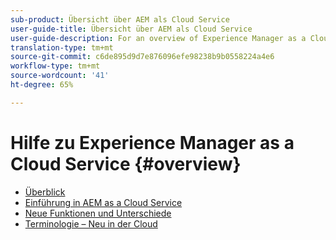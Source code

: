 ```yaml
---
sub-product: Übersicht über AEM als Cloud Service
user-guide-title: Übersicht über AEM als Cloud Service
user-guide-description: For an overview of Experience Manager as a Cloud service, including an introduction, terminology, etc., start here.
translation-type: tm+mt
source-git-commit: c6de895d9d7e876096efe98238b9b0558224a4e6
workflow-type: tm+mt
source-wordcount: '41'
ht-degree: 65%

---
```



# Hilfe zu Experience Manager as a Cloud Service {#overview}

+ [Überblick](/help/overview/home.md)
+ [Einführung in AEM as a Cloud Service](introduction.md)
+ [Neue Funktionen und Unterschiede](what-is-new-and-different.md)
+ [Terminologie – Neu in der Cloud](terminology.md)
